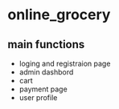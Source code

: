 # online_grocery

## main functions

- loging and registraion page
- admin dashbord
- cart
- payment page
- user profile

